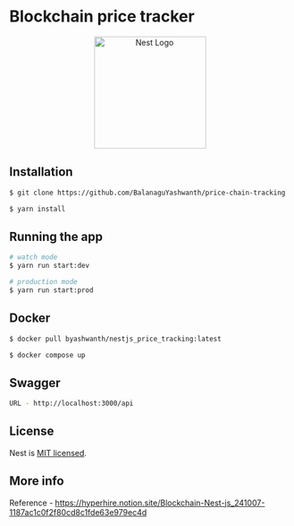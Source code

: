 # Blockchain price tracker

<p align="center">
  <a href="http://nestjs.com/" target="blank"><img src="https://nestjs.com/img/logo-small.svg" width="200" alt="Nest Logo" /></a>
</p>

[circleci-image]: https://img.shields.io/circleci/build/github/nestjs/nest/master?token=abc123def456
[circleci-url]: https://circleci.com/gh/nestjs/nest

  <!--[![Backers on Open Collective](https://opencollective.com/nest/backers/badge.svg)](https://opencollective.com/nest#backer)
  [![Sponsors on Open Collective](https://opencollective.com/nest/sponsors/badge.svg)](https://opencollective.com/nest#sponsor)-->

## Installation

```bash
$ git clone https://github.com/BalanaguYashwanth/price-chain-tracking

$ yarn install
```

## Running the app

```bash
# watch mode
$ yarn run start:dev

# production mode
$ yarn run start:prod
```

## Docker
```bash
$ docker pull byashwanth/nestjs_price_tracking:latest

$ docker compose up
```
## Swagger

```bash
URL - http://localhost:3000/api
```

## License

Nest is [MIT licensed](LICENSE).


## More info

Reference - https://hyperhire.notion.site/Blockchain-Nest-js_241007-1187ac1c0f2f80cd8c1fde63e979ec4d